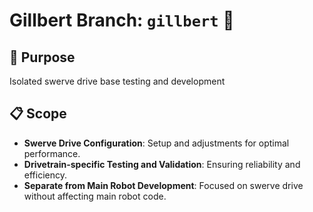 # Gillbert Branch: `gillbert` 🚀

## 🌲 Purpose 
Isolated swerve drive base testing and development

## 📋 Scope 
- **Swerve Drive Configuration**: Setup and adjustments for optimal performance.
- **Drivetrain-specific Testing and Validation**: Ensuring reliability and efficiency.
- **Separate from Main Robot Development**: Focused on swerve drive without affecting main robot code.